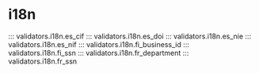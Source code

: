 # i18n

::: validators.i18n.es_cif
::: validators.i18n.es_doi
::: validators.i18n.es_nie
::: validators.i18n.es_nif
::: validators.i18n.fi_business_id
::: validators.i18n.fi_ssn
::: validators.i18n.fr_department
::: validators.i18n.fr_ssn
